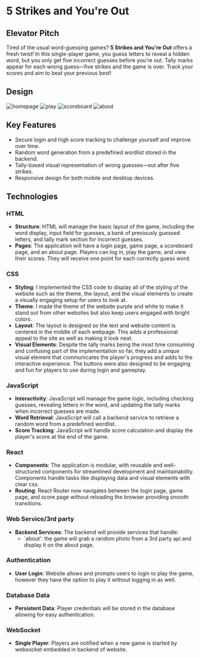 # 5 Strikes and You're Out

## Elevator Pitch
Tired of the usual word-guessing games? **5 Strikes and You're Out** offers a fresh twist! In this single-player game, you guess letters to reveal a hidden word, but you only get five incorrect guesses before you're out. Tally marks appear for each wrong guess—five strikes and the game is over. Track your scores and aim to beat your previous best!

## Design
![homepage](https://github.com/user-attachments/assets/14978670-3b62-45b4-a971-e194c17e692a)
![play](https://github.com/user-attachments/assets/653d341c-7fa7-4fe4-8e1a-652fd874f418)
![scoreboard](https://github.com/user-attachments/assets/c3c1c4d0-63c1-4a9e-b9e4-8a8b201ddd1d)
![about](https://github.com/user-attachments/assets/cd5bd1be-8fe8-4926-9545-cf3300b27caf)

## Key Features
- Secure login and high score tracking to challenge yourself and improve over time. 
- Random word generation from a predefined wordlist stored in the backend.
- Tally-based visual representation of wrong guesses—out after five strikes.
- Responsive design for both mobile and desktop devices.

## Technologies

### HTML
- **Structure**: HTML will manage the basic layout of the game, including the word display, input field for guesses, a bank of previously guessed letters, and tally mark section for incorrect guesses.
- **Pages**: The application will have a login page, game page, a scoreboard page, and an about page. Players can log in, play the game, and view their scores. They will receive one point for each correctly guess word. 

### CSS
- **Styling**: I implemented the CSS code to display all of the styling of the website such as the theme, the layout, and the visual elements to create a visually engaging setup for users to look at.
- **Theme**: I made the theme of the website purple and white to make it stand out from other websites but also keep users engaged with bright colors.
- **Layout**: The layout is designed so the text and website content is centered in the middle of each webpage. This adds a professional appeal to the site as well as making it look neat.
- **Visual Elements**: Despite the tally marks being the most time consuming and confusing part of the implementation so far, they add a unique visual element that communicates the player's progress and adds to the interactive experience. The buttons were also designed to be engaging and fun for players to use during login and gameplay.

### JavaScript
- **Interactivity**: JavaScript will manage the game logic, including checking guesses, revealing letters in the word, and updating the tally marks when incorrect guesses are made.
- **Word Retrieval**: JavaScript will call a backend service to retrieve a random word from a predefined wordlist.
- **Score Tracking**: JavaScript will handle score calculation and display the player's score at the end of the game.

### React
- **Components**: The application is modular, with reusable and well-structured components for streamlined development and maintainability. Components handle tasks like displaying data and visual elements with clear css.
- **Routing**: React Router now navigates between the login page, game page, and score page without reloading the browser providing smooth transitions.

### Web Service/3rd party
- **Backend Services**: The backend will provide services that handle:
  - `about': the game will grab a random photo from a 3rd party api and display it on the about page.
### Authentication
- **User Login**: Website allows and prompts users to login to play the game, however they have the option to play it without logging in as well.

### Database Data
- **Persistent Data**: Player credentials will be stored in the database allowing for easy authentication.

### WebSocket
- **Single Player**: Players are notified when a new game is started by websocket embedded in backend of website.
